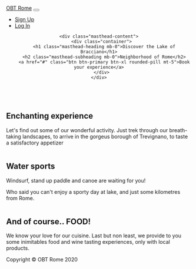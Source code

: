 <!DOCTYPE html>
<html lang="en">

<head>

  <meta charset="utf-8">
  <meta name="viewport" content="width=device-width, initial-scale=1, shrink-to-fit=no">
  <meta name="description" content="">
  <meta name="author" content="">

  <title>Bracciano Lake</title>

  <!-- Bootstrap core CSS -->
  <link href="vendor/bootstrap/css/bootstrap.min.css" rel="stylesheet">

  <!-- Custom fonts for this template -->
  <link href="https://fonts.googleapis.com/css?family=Catamaran:100,200,300,400,500,600,700,800,900" rel="stylesheet">
  <link href="https://fonts.googleapis.com/css?family=Lato:100,100i,300,300i,400,400i,700,700i,900,900i" rel="stylesheet">

  <!-- Custom styles for this template -->
  <link href="css/one-page-wonder.min.css" rel="stylesheet">

</head>

<body>

  <!-- Navigation -->
  <nav class="navbar navbar-expand-lg navbar-dark navbar-custom fixed-top">
    <div class="container">
      <a class="navbar-brand" href="#">OBT Rome</a>
      <button class="navbar-toggler" type="button" data-toggle="collapse" data-target="#navbarResponsive" aria-controls="navbarResponsive" aria-expanded="false" aria-label="Toggle navigation">
        <span class="navbar-toggler-icon"></span>
      </button>
      <div class="collapse navbar-collapse" id="navbarResponsive">
        <ul class="navbar-nav ml-auto">
          <li class="nav-item">
            <a class="nav-link" href="#">Sign Up</a>
          </li>
          <li class="nav-item">
            <a class="nav-link" href="#">Log In</a>
          </li>
        </ul>
      </div>
    </div>
  </nav>

  <header class="masthead text-center text-white" style="background-image: url('img/Bracciano.jpg')" >

    <div class="masthead-content">
      <div class="container">
        <h1 class="masthead-heading mb-0">Discover the Lake of Bracciano</h1>
        <h2 class="masthead-subheading mb-0">Neighborhood of Rome</h2>
        <a href="#" class="btn btn-primary btn-xl rounded-pill mt-5">Book your experience</a>
      </div>
    </div>
  
  </header>

  <section>
    <div class="container">
      <div class="row align-items-center">
        <div class="col-lg-6 order-lg-2">
          <div class="p-5">
            <img class="img-fluid rounded-circle" src="img/Trekking1.jpg" alt="">
          </div>
        </div>
        <div class="col-lg-6 order-lg-1">
          <div class="p-5">
            <h2 class="display-4">Enchanting experience</h2>
            <p>Let's find out some of our wonderful activity. Just trek through our breath-taking landscapes, to arrive in the gorgeus borough of Trevignano, to taste a satisfactory appetizer </p>
          </div>
        </div>
      </div>
    </div>
  </section>

  <section>
    <div class="container">
      <div class="row align-items-center">
        <div class="col-lg-6">
          <div class="p-5">
            <img class="img-fluid rounded-circle" src="img/windsurfing-4.jpg" alt="">
          </div>
        </div>
        <div class="col-lg-6">
          <div class="p-5">
            <h2 class="display-4">Water sports</h2>
            <p>Windsurf, stand up paddle and canoe are waiting for you!</p>
            <p>Who said you can't enjoy a sporty day at lake, and just some kilometres from Rome.</p>
          </div>
        </div>
      </div>
    </div>
  </section>

  <section>
    <div class="container">
      <div class="row align-items-center">
        <div class="col-lg-6 order-lg-2">
          <div class="p-5">
            <img class="img-fluid rounded-circle" src="img/cibo1.jpg" alt="">
          </div>
        </div>
        <div class="col-lg-6 order-lg-1">
          <div class="p-5">
            <h2 class="display-4">And of course.. FOOD!</h2>
            <p>We know your love for our cuisine. Last but non least, we provide to you some inimitables food and wine tasting experiences, only with local products.</p>
          </div>
        </div>
      </div>
    </div>
  </section>

  <!-- Footer -->
  <footer class="py-5 bg-black">
    <div class="container">
      <p class="m-0 text-center text-white small">Copyright &copy; OBT Rome 2020</p>
    </div>
    <!-- /.container -->
  </footer>

  <!-- Bootstrap core JavaScript -->
  <script src="vendor/jquery/jquery.min.js"></script>
  <script src="vendor/bootstrap/js/bootstrap.bundle.min.js"></script>

</body>

</html>
